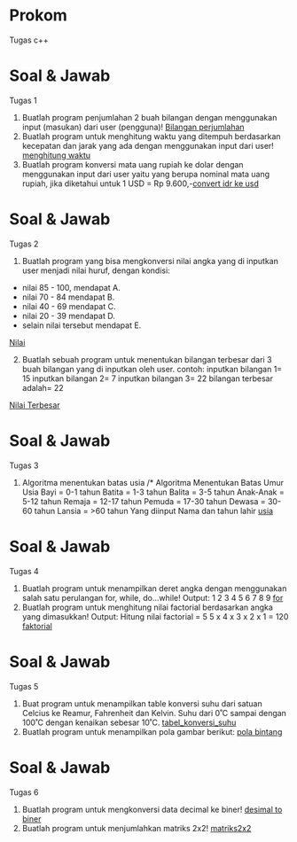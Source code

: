# Prokom
Tugas c++

# Soal & Jawab
Tugas 1
1. Buatlah program penjumlahan 2 buah bilangan dengan menggunakan input (masukan)
dari user (pengguna)! [Bilangan perjumlahan](https://github.com/hmk1337/Prokom/blob/main/bilbul.cpp)
2. Buatlah program untuk menghitung waktu yang ditempuh berdasarkan kecepatan dan
jarak yang ada dengan menggunakan input dari user! [menghitung waktu](https://github.com/hmk1337/Prokom/blob/main/kecepatan.cpp)
3. Buatlah program konversi mata uang rupiah ke dolar dengan menggunakan input dari
user yaitu yang berupa nominal mata uang rupiah, jika diketahui untuk 1 USD = Rp
9.600,-[convert idr ke usd](https://github.com/hmk1337/Prokom/blob/main/idr_usd.cpp)


# Soal & Jawab
Tugas 2
1. Buatlah program yang bisa mengkonversi nilai angka yang di inputkan user menjadi
nilai huruf, dengan kondisi:
- nilai 85 - 100, mendapat A.
- nilai 70 - 84 mendapat B.
- nilai 40 - 69 mendapat C.
- nilai 20 - 39 mendapat D.
- selain nilai tersebut mendapat E.

[Nilai](https://github.com/hmk1337/Prokom/blob/main/nilai.cpp)

2. Buatlah sebuah program untuk menentukan bilangan terbesar dari 3 buah bilangan
yang di inputkan oleh user.
contoh: inputkan bilangan 1= 15
inputkan bilangan 2= 7
inputkan bilangan 3= 22
bilangan terbesar adalah= 22

[Nilai Terbesar](https://github.com/hmk1337/Prokom/blob/main/nilaiterbesar.cpp)

# Soal & Jawab
Tugas 3
1. Algoritma menentukan batas usia
/* Algoritma Menentukan Batas Umur Usia
Bayi = 0-1 tahun
Batita = 1-3 tahun
Balita = 3-5 tahun
Anak-Anak = 5-12 tahun
Remaja = 12-17 tahun
Pemuda = 17-30 tahun
Dewasa = 30-60 tahun
Lansia = >60 tahun
Yang diinput Nama dan tahun lahir 
[usia](https://github.com/hmk1337/Prokom/blob/main/usia.cpp)


# Soal & Jawab
Tugas 4
1. Buatlah program untuk menampilkan deret angka dengan menggunakan salah
satu perulangan for, while, do...while!
Output: 1 2 3 4 5 6 7 8 9
[for](https://github.com/hmk1337/Prokom/blob/main/for.cpp)
2. Buatlah program untuk menghitung nilai factorial berdasarkan angka yang
dimasukkan!
Output:
Hitung nilai factorial = 5
5 x 4 x 3 x 2 x 1 = 120
[faktorial](https://github.com/hmk1337/Prokom/blob/main/faktorial.cpp)

# Soal & Jawab
Tugas 5
1. Buat program untuk menampilkan table konversi suhu dari satuan Celcius ke Reamur,
Fahrenheit dan Kelvin. Suhu dari 0˚C sampai dengan 100˚C dengan kenaikan sebesar 10˚C.
[tabel_konversi_suhu](https://github.com/hmk1337/Prokom/blob/main/tabel_konversi_suhu.cpp)
2. Buatlah program untuk menampilkan pola gambar berikut:
[pola bintang](https://github.com/hmk1337/Prokom/blob/main/pola_bintang.cpp)

# Soal & Jawab
Tugas 6
1. Buatlah program untuk mengkonversi data decimal ke biner! [desimal to biner](https://github.com/hmk1337/Prokom/blob/main/decimal_to_biner.cpp)
2. Buatlah program untuk menjumlahkan matriks 2x2! [matriks2x2](https://github.com/hmk1337/Prokom/blob/main/matriks2x2.cpp)
